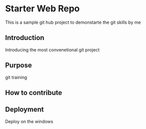 # Starter Web Repo

This is a sample git hub project to demonstarte the git skills by me
## Introduction
Introducing the most convenetional git project

## Purpose
git training

## How to contribute

## Deployment
Deploy on the windows
